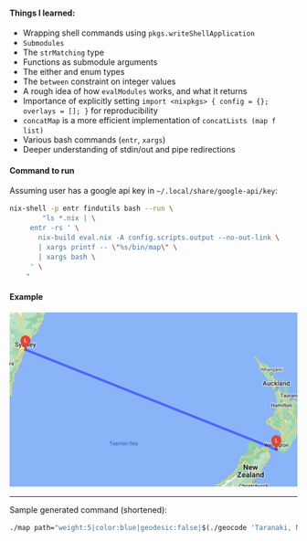#### Things I learned:

- Wrapping shell commands using `pkgs.writeShellApplication`
- `Submodules`
- The `strMatching` type
- Functions as submodule arguments
- The either and enum types
- The `between` constraint on integer values
- A rough idea of how `evalModules` works, and what it returns
- Importance of explicitly setting `import <nixpkgs> { config = {}; overlays = []; }` for reproducibility
- `concatMap` is a more efficient implementation of `concatLists (map f list)`
- Various bash commands (`entr`, `xargs`)
- Deeper understanding of stdin/out and pipe redirections

#### Command to run

Assuming user has a google api key in `~/.local/share/google-api/key`:

```bash
nix-shell -p entr findutils bash --run \
        "ls *.nix | \
     entr -rs ' \
       nix-build eval.nix -A config.scripts.output --no-out-link \
       | xargs printf -- \"%s/bin/map\" \
       | xargs bash \
     ' \
    "
```

#### Example

![demo](./demo.png)

***

Sample generated command (shortened):
```bash
./map path="weight:5|color:blue|geodesic:false|$(./geocode 'Taranaki, New Zealand')|$(./geocode 'Talille, Estonia')" path="weight:5|color:blue|geodesic:false|$(./geocode 'Wellington, New Zealand')|$(./geocode 'Sydney, Australia')" markers="label:Q|size:mid|color:red|$(./geocode 'Taranaki, New Zealand')" markers="label:Q|size:mid|color:red|$(./geocode 'Talille, Estonia')" markers="label:L|size:mid|color:red|$(./geocode 'Wellington, New Zealand')" markers="label:L|size:mid|color:red|$(./geocode 'Sydney, Australia')" size=640x640 scale=2 | feh -
```
